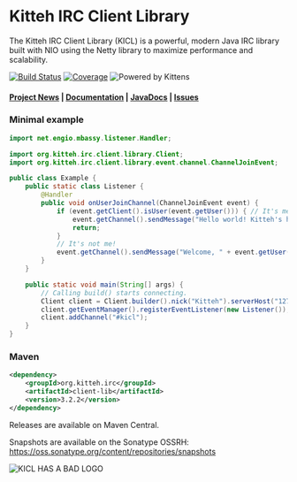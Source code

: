 # Kitteh IRC Client Library

The Kitteh IRC Client Library (KICL) is a powerful, modern Java IRC library built with NIO
using the Netty library to maximize performance and scalability.

[![Build Status](https://travis-ci.org/KittehOrg/KittehIRCClientLib.svg?branch=master)](https://travis-ci.org/KittehOrg/KittehIRCClientLib)
[![Coverage](https://img.shields.io/codecov/c/github/KittehOrg/KittehIRCClientLib/master.svg)](https://codecov.io/github/KittehOrg/KittehIRCClientLib)
![Powered by Kittens](https://img.shields.io/badge/powered%20by-kittens-blue.svg)

#### [Project News](http://kitteh.org/) | [Documentation](http://kicl.kitteh.org/) |  [JavaDocs](http://kittehorg.github.io/KittehIRCClientLib/) | [Issues](https://github.com/KittehOrg/KittehIRCClientLib/issues)

### Minimal example

```java
import net.engio.mbassy.listener.Handler;

import org.kitteh.irc.client.library.Client;
import org.kitteh.irc.client.library.event.channel.ChannelJoinEvent;

public class Example {
    public static class Listener {
        @Handler
        public void onUserJoinChannel(ChannelJoinEvent event) {
            if (event.getClient().isUser(event.getUser())) { // It's me!
                event.getChannel().sendMessage("Hello world! Kitteh's here for cuddles.");
                return;
            }
            // It's not me!
            event.getChannel().sendMessage("Welcome, " + event.getUser().getNick() + "! :3");
        }
    }

    public static void main(String[] args) {
        // Calling build() starts connecting.
        Client client = Client.builder().nick("Kitteh").serverHost("127.0.0.1").build();
        client.getEventManager().registerEventListener(new Listener());
        client.addChannel("#kicl");
    }
}
```

### Maven
```xml
<dependency>
    <groupId>org.kitteh.irc</groupId>
    <artifactId>client-lib</artifactId>
    <version>3.2.2</version>
</dependency>
```

Releases are available on Maven Central.

Snapshots are available on the Sonatype OSSRH: https://oss.sonatype.org/content/repositories/snapshots

![KICL HAS A BAD LOGO](http://i.imgur.com/KCUNexy.png)
